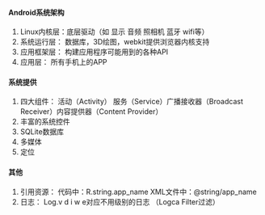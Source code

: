 
#### Android系统架构
1. Linux内核层：底层驱动（如 显示 音频 照相机 蓝牙 wifi等）
2. 系统运行层： 数据库，3D绘图，webkit提供浏览器内核支持
3. 应用框架层： 构建应用程序可能用到的各种API
4. 应用层： 所有手机上的APP

#### 系统提供
1. 四大组件： 活动（Activity） 服务（Service）广播接收器（Broadcast Receiver）内容提供器（Content Provider）
2. 丰富的系统控件
3. SQLite数据库
4. 多媒体
5. 定位

#### 其他
1. 引用资源： 代码中：R.string.app_name   XML文件中：@string/app_name
2. 日志： Log.v d i w e对应不用级别的日志 （Logca Filter过滤）
